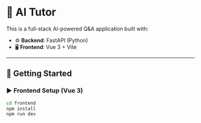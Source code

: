 # 🧠 AI Tutor

This is a full-stack AI-powered Q&A application built with:

- ⚙️ **Backend**: FastAPI (Python)
- 🖥️ **Frontend**: Vue 3 + Vite

---

## 🚀 Getting Started

### ▶️ Frontend Setup (Vue 3)

```bash
cd frontend
npm install
npm run dev
